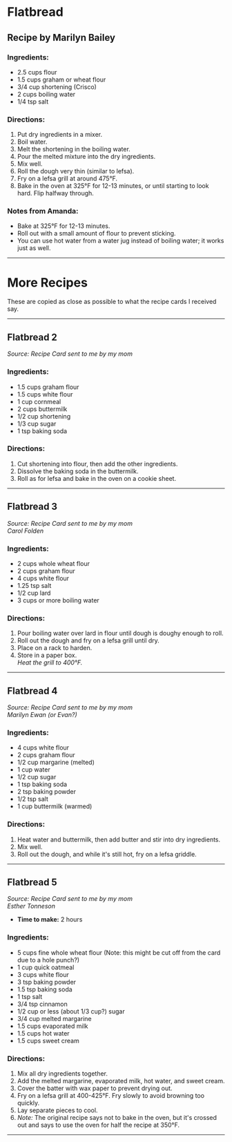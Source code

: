 # Flatbread

## Recipe by Marilyn Bailey

### Ingredients:
- 2.5 cups flour  
- 1.5 cups graham or wheat flour  
- 3/4 cup shortening (Crisco)  
- 2 cups boiling water  
- 1/4 tsp salt

### Directions:
1. Put dry ingredients in a mixer.  
2. Boil water.  
3. Melt the shortening in the boiling water.  
4. Pour the melted mixture into the dry ingredients.  
5. Mix well.  
6. Roll the dough very thin (similar to lefsa).  
7. Fry on a lefsa grill at around 475°F.  
8. Bake in the oven at 325°F for 12-13 minutes, or until starting to look hard. Flip halfway through.

### Notes from Amanda:
- Bake at 325°F for 12-13 minutes.  
- Roll out with a small amount of flour to prevent sticking.  
- You can use hot water from a water jug instead of boiling water; it works just as well.

---

# More Recipes
These are copied as close as possible to what the recipe cards I received say.

---

## Flatbread 2
*Source: Recipe Card sent to me by my mom*

### Ingredients:
- 1.5 cups graham flour  
- 1.5 cups white flour  
- 1 cup cornmeal  
- 2 cups buttermilk  
- 1/2 cup shortening  
- 1/3 cup sugar  
- 1 tsp baking soda

### Directions:
1. Cut shortening into flour, then add the other ingredients.  
2. Dissolve the baking soda in the buttermilk.  
3. Roll as for lefsa and bake in the oven on a cookie sheet.

---

## Flatbread 3
*Source: Recipe Card sent to me by my mom*  
*Carol Folden*

### Ingredients:
- 2 cups whole wheat flour  
- 2 cups graham flour  
- 4 cups white flour  
- 1.25 tsp salt  
- 1/2 cup lard  
- 3 cups or more boiling water

### Directions:
1. Pour boiling water over lard in flour until dough is doughy enough to roll.  
2. Roll out the dough and fry on a lefsa grill until dry.  
3. Place on a rack to harden.  
4. Store in a paper box.  
*Heat the grill to 400°F.*

---

## Flatbread 4
*Source: Recipe Card sent to me by my mom*  
*Marilyn Ewan (or Evan?)*

### Ingredients:
- 4 cups white flour  
- 2 cups graham flour  
- 1/2 cup margarine (melted)  
- 1 cup water  
- 1/2 cup sugar  
- 1 tsp baking soda  
- 2 tsp baking powder  
- 1/2 tsp salt  
- 1 cup buttermilk (warmed)

### Directions:
1. Heat water and buttermilk, then add butter and stir into dry ingredients.  
2. Mix well.  
3. Roll out the dough, and while it's still hot, fry on a lefsa griddle.

---

## Flatbread 5
*Source: Recipe Card sent to me by my mom*  
*Esther Tonneson*

- **Time to make:** 2 hours

### Ingredients:
- 5 cups fine whole wheat flour (Note: this might be cut off from the card due to a hole punch?)  
- 1 cup quick oatmeal  
- 3 cups white flour  
- 3 tsp baking powder  
- 1.5 tsp baking soda  
- 1 tsp salt  
- 3/4 tsp cinnamon  
- 1/2 cup or less (about 1/3 cup?) sugar  
- 3/4 cup melted margarine  
- 1.5 cups evaporated milk  
- 1.5 cups hot water  
- 1.5 cups sweet cream

### Directions:
1. Mix all dry ingredients together.  
2. Add the melted margarine, evaporated milk, hot water, and sweet cream.  
3. Cover the batter with wax paper to prevent drying out.  
4. Fry on a lefsa grill at 400-425°F. Fry slowly to avoid browning too quickly.  
5. Lay separate pieces to cool.  
6. *Note:* The original recipe says not to bake in the oven, but it's crossed out and says to use the oven for half the recipe at 350°F.

---
